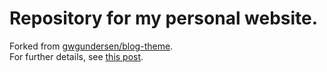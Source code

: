 # Repository for my personal website.  
Forked from [gwgundersen/blog-theme](https://github.com/gwgundersen/blog-theme).  
For further details, see [this post](http://gregorygundersen.com/blog/2020/06/21/blog-theme).

